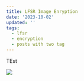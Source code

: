 ```yaml
---
title: LFSR Image Enryption
date: '2023-10-02'
updated: ''
tags:
  - lfsr
  - encryption
  - posts with two tag
---
```

TEst



![](/img/beethovenbomb.png)
